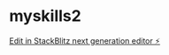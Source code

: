 # myskills2

[Edit in StackBlitz next generation editor ⚡️](https://stackblitz.com/~/github.com/aloda33/myskills2)
